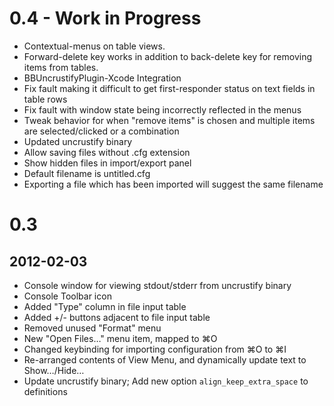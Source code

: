 # 0.4 - Work in Progress
- Contextual-menus on table views.
- Forward-delete key works in addition to back-delete key for removing items from tables.
- BBUncrustifyPlugin-Xcode Integration
- Fix fault making it difficult to get first-responder status on text fields in table rows
- Fix fault with window state being incorrectly reflected in the menus
- Tweak behavior for when "remove items" is chosen and multiple items are selected/clicked or a combination
- Updated uncrustify binary
- Allow saving files without .cfg extension
- Show hidden files in import/export panel
- Default filename is untitled.cfg
- Exporting a file which has been imported will suggest the same filename

# 0.3
## 2012-02-03

- Console window for viewing stdout/stderr from uncrustify binary
- Console Toolbar icon
- Added "Type" column in file input table
- Added +/- buttons adjacent to file input table
- Removed unused "Format" menu
- New "Open Files…" menu item, mapped to ⌘O
- Changed keybinding for importing configuration from ⌘O to ⌘I
- Re-arranged contents of View Menu, and dynamically update text to Show…/Hide… 
- Update uncrustify binary; Add new option `align_keep_extra_space` to definitions